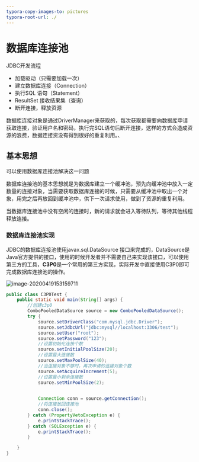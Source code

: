 ```yaml
---
typora-copy-images-to: pictures
typora-root-url: ./
---
```




# 数据库连接池

JDBC开发流程

- 加载驱动（只需要加载一次）
- 建立数据库连接（Connection）
- 执行SQL 语句（Statement）
- ResultSet 接收结果集（查询）
- 断开连接，释放资源

数据库连接对象是通过DriverManager来获取的，每次获取都需要向数据库申请获取连接，验证用户名和密码，执行完SQL语句后断开连接，这样的方式会造成资源的浪费，数据连接资没有得到很好的重复利用。、



## 基本思想

可以使用数据库连接池解决这一问题

数据库连接池的基本思想就是为数据库建立一个缓冲池，预先向缓冲池中放入一定数量的连接对象，当需要获取数据库连接的时候，只需要从缓冲池中取出一个对象，用完之后再放回到缓冲池中，供下一次请求使用，做到了资源的重复利用。

当数据库连接池中没有空闲的连接时，新的请求就会进入等待队列，等待其他线程释放连接。



### 数据库连接池实现

JDBC的数据库连接池使用javax.sql.DataSource 接口来完成的，DataSource是Java官方提供的接口，使用的时候开发者并不需要自己来实现该接口，可以使用第三方的工具，**C3P0**是一个常用的第三方实现，实际开发中直接使用C3P0即可完成数据库连接池的操作。

![image-20200419153159711](/pictures/image-20200419153159711.png)



```java
public class C3P0Test {
    public static void main(String[] args) {
        //创建c3p0
        ComboPooledDataSource source = new ComboPooledDataSource();
        try {
            source.setDriverClass("com.mysql.jdbc.Driver");
            source.setJdbcUrl("jdbc:mysql//localhost:3306/test");
            source.setUser("root");
            source.setPassword("123");
            //设置初始化连接个数
            source.setInitialPoolSize(20);
            //设置最大连接数
            source.setMaxPoolSize(40);
            //当连接对象不够时，再次申请的连接对象个数
            source.setAcquireIncrement(5);
            //设置最小剩余连接数
            source.setMinPoolSize(2);

            
            Connection conn = source.getConnection();
            //将连接放回连接池
            conn.close();
        } catch (PropertyVetoException e) {
            e.printStackTrace();
        } catch (SQLException e) {
            e.printStackTrace();
        }

    }
}
```

